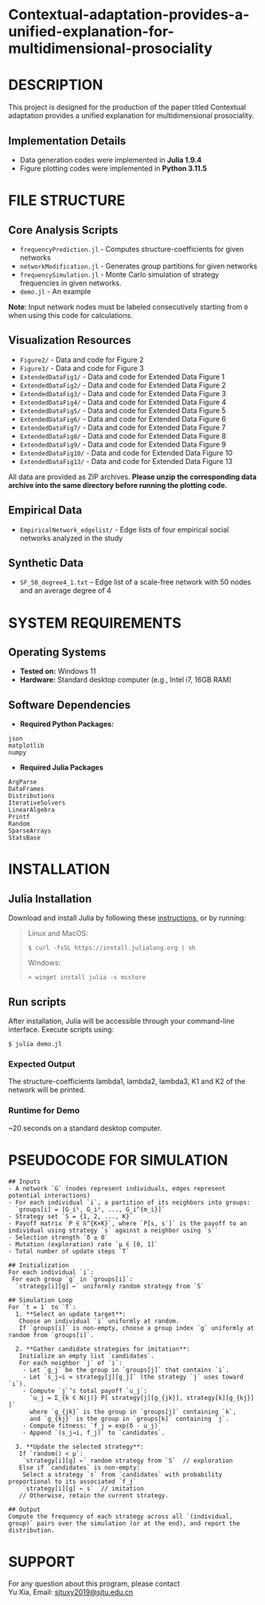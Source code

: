# Contextual-adaptation-provides-a-unified-explanation-for-multidimensional-prosociality

# DESCRIPTION
This project is designed for the production of the paper titled Contextual adaptation provides a unified explanation for multidimensional prosociality.

## Implementation Details
- Data generation codes were implemented in **Julia 1.9.4**
- Figure plotting codes were implemented in **Python 3.11.5**

# FILE STRUCTURE

## Core Analysis Scripts
- `frequencyPrediction.jl` - Computes structure-coefficients for given networks
- `networkModification.jl` - Generates group partitions for given networks
- `frequencySimulation.jl` - Monte Carlo simulation of strategy frequencies in given networks.
- `demo.jl` - An example

**Note**: Input network nodes must be labeled consecutively starting from `0` when using this code for calculations.

## Visualization Resources
- `Figure2/` - Data and code for Figure 2 
- `Figure3/` - Data and code for Figure 3
- `ExtendedDataFig1/` - Data and code for Extended Data Figure 1
- `ExtendedDataFig2/` - Data and code for Extended Data Figure 2
- `ExtendedDataFig3/` - Data and code for Extended Data Figure 3
- `ExtendedDataFig4/` - Data and code for Extended Data Figure 4
- `ExtendedDataFig5/` - Data and code for Extended Data Figure 5
- `ExtendedDataFig6/` - Data and code for Extended Data Figure 6
- `ExtendedDataFig7/` - Data and code for Extended Data Figure 7
- `ExtendedDataFig8/` - Data and code for Extended Data Figure 8
- `ExtendedDataFig9/` - Data and code for Extended Data Figure 9
- `ExtendedDataFig10/` - Data and code for Extended Data Figure 10
- `ExtendedDataFig13/` - Data and code for Extended Data Figure 13

All data are provided as ZIP archives. **Please unzip the corresponding data archive into the same directory before running the plotting code.**

## Empirical Data
- `EmpiricalNetwork_edgelist/` - Edge lists of four empirical social networks analyzed in the study

## Synthetic Data
- `SF_50_degree4_1.txt` – Edge list of a scale-free network with 50 nodes and an average degree of 4

# SYSTEM REQUIREMENTS
## Operating Systems

- **Tested on:** Windows 11 
- **Hardware:** Standard desktop computer (e.g., Intel i7, 16GB RAM)  

## Software Dependencies
- **Required Python Packages:**
```
json
matplotlib
numpy
```

- **Required Julia Packages**
```
ArgParse
DataFrames
Distributions
IterativeSolvers
LinearAlgebra
Printf
Random
SparseArrays
StatsBase
```

# INSTALLATION

## Julia Installation
Download and install Julia by following these [instructions](https://julialang.org/downloads/), or by running:

> Linux and MacOS:
>
> ```console
> $ curl -fsSL https://install.julialang.org | sh
> ```
>
> Windows:
>
> ```console
> > winget install julia -s msstore
> ```

## Run scripts

After installation, Julia will be accessible through your command-line interface. Execute scripts using:

```console
$ julia demo.jl
```

### Expected Output

The structure-coefficients lambda1, lambda2, lambda3, K1 and K2 of the network will be printed.
  
### Runtime for Demo

~20 seconds on a standard desktop computer.

# PSEUDOCODE FOR SIMULATION
```
## Inputs
- A network `G` (nodes represent individuals, edges represent potential interactions)
- For each individual `i`, a partition of its neighbors into groups:  
  `groups[i] = [G_i¹, G_i², ..., G_i^{m_i}]`
- Strategy set `S = {1, 2, ..., K}`
- Payoff matrix `P ∈ ℝ^{K×K}`, where `P[s, s′]` is the payoff to an individual using strategy `s` against a neighbor using `s′`
- Selection strength `δ ≥ 0`
- Mutation (exploration) rate `μ ∈ [0, 1]`
- Total number of update steps `T`

## Initialization
For each individual `i`:  
 For each group `g` in `groups[i]`:  
  `strategy[i][g] ←` uniformly random strategy from `S`

## Simulation Loop
For `t = 1` to `T`:
  1. **Select an update target**:  
   Choose an individual `i` uniformly at random.  
   If `groups[i]` is non-empty, choose a group index `g` uniformly at random from `groups[i]`.
  
  2. **Gather candidate strategies for imitation**:  
   Initialize an empty list `candidates`.  
   For each neighbor `j` of `i`:
    - Let `g_j` be the group in `groups[j]` that contains `i`.  
    - Let `s_j→i = strategy[j][g_j]` (the strategy `j` uses toward `i`).  
    - Compute `j`’s total payoff `u_j`:  
      `u_j = Σ_{k ∈ N(j)} P[ strategy[j][g_{jk}], strategy[k][g_{kj}] ]`  
      where `g_{jk}` is the group in `groups[j]` containing `k`,  
      and `g_{kj}` is the group in `groups[k]` containing `j`.  
    - Compute fitness: `f_j = exp(δ ⋅ u_j)`  
    - Append `(s_j→i, f_j)` to `candidates`.
  
  3. **Update the selected strategy**:  
   If `random() < μ`:  
    `strategy[i][g] ←` random strategy from `S`  // exploration  
   Else if `candidates` is non-empty:  
    Select a strategy `s` from `candidates` with probability proportional to its associated `f_j`  
    `strategy[i][g] ← s`  // imitation  
   // Otherwise, retain the current strategy.

## Output
Compute the frequency of each strategy across all `(individual, group)` pairs over the simulation (or at the end), and report the distribution.
```

# SUPPORT
For any question about this program, please contact <br>
Yu Xia, Email: sjtuxy2019@sjtu.edu.cn
